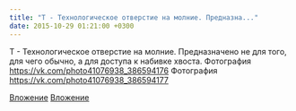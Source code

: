 ```yaml
---
title: "Т - Технологическое отверстие на молние. Предназна..."
date: 2015-10-29 01:21:00 +0300
---
```


Т - Технологическое отверстие на молние. Предназначено не для того, для чего обычно, а для доступа к набивке хвоста.
Фотография
https://vk.com/photo41076938_386594176
Фотография
https://vk.com/photo41076938_386594177

[Вложение](https://vk.com/photo41076938_386594176)
[Вложение](https://vk.com/photo41076938_386594177)
